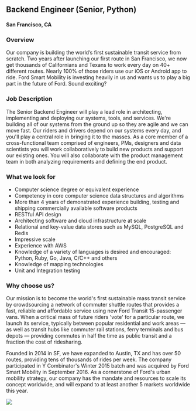 ## Backend Engineer (Senior, Python)
#### San Francisco, CA

### Overview
Our company is building the world’s first sustainable transit service from scratch. Two years after launching our first route in San Francisco, we now get thousands of Californians and Texans to work every day on 40+ different routes. Nearly 100% of those riders use our iOS or Android app to ride. Ford Smart Mobility is investing heavily in us and wants us to play a big part in the future of Ford. Sound exciting?

### Job Description
The Senior Backend Engineer will play a lead role in architecting, implementing and deploying our systems, tools, and services. We're building all of our systems from the ground up so they are agile and we can move fast. Our riders and drivers depend on our systems every day, and you'll play a central role in bringing it to the masses. As a core member of a cross-functional team comprised of engineers, PMs, designers and data scientists you will work collaboratively to build new products and support our existing ones. You will also collaborate with the product management team in both analyzing requirements and defining the end product.

### What we look for
+ Computer science degree or equivalent experience
+ Competency in core computer science data structures and algorithms
+ More than 4 years of demonstrated experience building, testing and shipping commercially available software products
+ RESTful API design
+ Architecting software and cloud infrastructure at scale
+ Relational and key-value data stores such as MySQL, PostgreSQL and Redis
+ Impressive scale
+ Experience with AWS
+ Knowledge of a variety of languages is desired and encouraged: Python, Ruby, Go, Java, C/C++ and others
+ Knowledge of mapping technologies
+ Unit and Integration testing

### Why choose us?
Our mission is to become the world's first sustainable mass transit service by crowdsourcing a network of commuter shuttle routes that provides a fast, reliable and affordable service using new Ford Transit 15-passenger vans. When a critical mass of future riders 'vote' for a particular route, we launch its service, typically between popular residential and work areas — as well as transit hubs like commuter rail stations, ferry terminals and bus depots — providing commutes in half the time as public transit and a fraction the cost of ridesharing.

Founded in 2014 in SF, we have expanded to Austin, TX and has over 50 routes, providing tens of thousands of rides per week. The company participated in Y Combinator's Winter 2015 batch and was acquired by Ford Smart Mobility in September 2016. As a cornerstone of Ford's urban mobility strategy, our company has the mandate and resources to scale its concept worldwide, and will expand to at least another 5 markets worldwide this year.


[<img src='https://dabuttonfactory.com/button.png?t=Learn+More&f=Calibri-Bold&ts=24&tc=fff&hp=20&vp=8&c=5&bgt=unicolored&bgc=29aafe'>](https://letsrockit.co/job/q2hhcmlvda-backend-engineer-senior-python)
